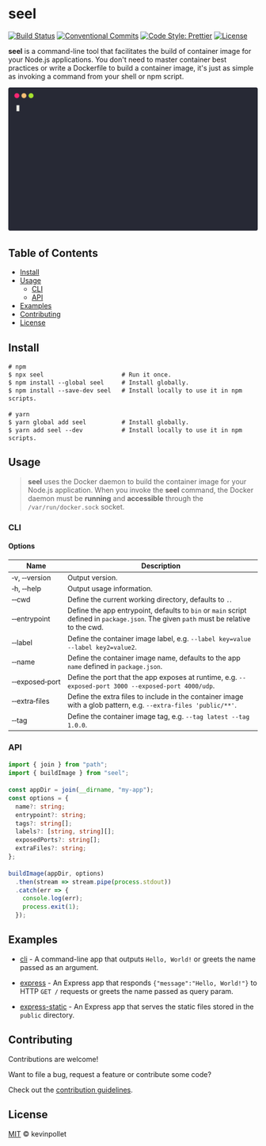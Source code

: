 # seel <!-- omit in toc -->

[![Build Status](https://github.com/kevinpollet/seel/workflows/Build/badge.svg)](https://github.com/kevinpollet/seel/actions)
[![Conventional Commits](https://img.shields.io/badge/Conventional%20Commits-1.0.0-yellow.svg)](https://conventionalcommits.org)
[![Code Style: Prettier](https://img.shields.io/badge/code_style-prettier-ff69b4.svg)](https://github.com/prettier/prettier)
[![License](https://img.shields.io/badge/license-MIT-blue.svg)](./LICENSE.md)

**seel** is a command-line tool that facilitates the build of container image for your Node.js applications. You don't need to master container best practices or write a Dockerfile to build a container image, it's just as simple as invoking a command from your shell or npm script.

![screencast](./screencast.svg)

## Table of Contents <!-- omit in toc -->

- [Install](#install)
- [Usage](#usage)
  - [CLI](#cli)
  - [API](#api)
- [Examples](#examples)
- [Contributing](#contributing)
- [License](#license)

## Install

```shell
# npm
$ npx seel                      # Run it once.
$ npm install --global seel     # Install globally.
$ npm install --save-dev seel   # Install locally to use it in npm scripts.

# yarn
$ yarn global add seel          # Install globally.
$ yarn add seel --dev           # Install locally to use it in npm scripts.
```

## Usage

> **seel** uses the Docker daemon to build the container image for your Node.js application. When you invoke the **seel** command, the Docker daemon must be **running** and **accessible** through the `/var/run/docker.sock` socket.

### CLI

#### Options <!-- omit in toc -->

| Name           | Description                                                                                                                            |
| -------------- | -------------------------------------------------------------------------------------------------------------------------------------- |
| ‑v, ‑‑version  | Output version.                                                                                                                        |
| ‑h, ‑‑help     | Output usage information.                                                                                                              |
| ‑‑cwd          | Define the current working directory, defaults to `.`.                                                                                 |
| ‑‑entrypoint   | Define the app entrypoint, defaults to `bin` or `main` script defined in `package.json`. The given `path` must be relative to the cwd. |
| ‑‑label        | Define the container image label, e.g. `--label key=value --label key2=value2`.                                                        |
| ‑‑name         | Define the container image name, defaults to the app `name` defined in `package.json`.                                                 |
| ‑‑exposed‑port | Define the port that the app exposes at runtime, e.g. `--exposed-port 3000 --exposed-port 4000/udp`.                                   |
| ‑‑extra‑files  | Define the extra files to include in the container image with a glob pattern, e.g. `--extra-files 'public/**'`.                        |
| ‑‑tag          | Define the container image tag, e.g. `--tag latest --tag 1.0.0`.                                                                       |

### API

```typescript
import { join } from "path";
import { buildImage } from "seel";

const appDir = join(__dirname, "my-app");
const options = {
  name?: string;
  entrypoint?: string;
  tags?: string[];
  labels?: [string, string][];
  exposedPorts?: string[];
  extraFiles?: string;
};

buildImage(appDir, options)
  .then(stream => stream.pipe(process.stdout))
  .catch(err => {
    console.log(err);
    process.exit(1);
  });
```

## Examples

- [cli](./examples/cli) - A command-line app that outputs `Hello, World!` or greets the name passed as an argument.

- [express](./examples/express) - An Express app that responds `{"message":"Hello, World!"}` to HTTP `GET /` requests or greets the name passed as query param.

- [express-static](./examples/express-static) - An Express app that serves the static files stored in the `public` directory.

## Contributing

Contributions are welcome!

Want to file a bug, request a feature or contribute some code?

Check out the [contribution guidelines](./CONTRIBUTING.md).

## License

[MIT](./LICENSE.md) © kevinpollet
